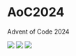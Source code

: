 # AoC2024
Advent of Code 2024


<!--- advent_readme_stars table --->


![](https://img.shields.io/badge/day%20📅-5-blue) ![](https://img.shields.io/badge/stars%20⭐-6-yellow) ![](https://img.shields.io/badge/days%20completed-3-red)